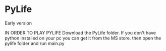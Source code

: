 # PyLife
Early version

IN ORDER TO PLAY PYLIFE
Download the PyLife folder.
If you don't have python installed on your pc you can get it from the MS store.
then open the pylife folder and run main.py
